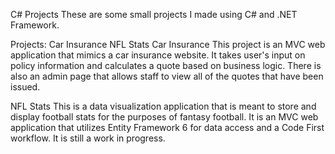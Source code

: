 C# Projects
These are some small projects I made using C# and .NET Framework.

Projects:
Car Insurance
NFL Stats
Car Insurance
This project is an MVC web application that mimics a car insurance website. It takes user's input on policy information and calculates a quote based on business logic. There is also an admin page that allows staff to view all of the quotes that have been issued.

NFL Stats
This is a data visualization application that is meant to store and display football stats for the purposes of fantasy football. It is an MVC web application that utilizes Entity Framework 6 for data access and a Code First workflow. It is still a work in progress.
